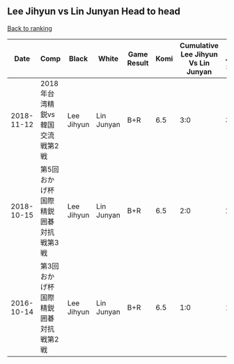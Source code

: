## Lee Jihyun vs Lin Junyan Head to head

[Back to ranking](../../index.md)




| **Date** | **Comp** | **Black** | **White** | **Game Result** | **Komi** | **Cumulative Lee Jihyun Vs Lin Junyan** | **Lee Jihyun Streak** | **Lin Junyan Streak** | 
| --- | --- | --- | --- | --- | --- | --- | --- | --- |
| 2018-11-12 | 2018年台湾精鋭vs韓国交流戦第2戦 | Lee Jihyun | Lin Junyan | B+R | 6.5 | 3:0 | 3 | 0 | 
| 2018-10-15 | 第5回おかげ杯国際精鋭囲碁対抗戦第3戦 | Lee Jihyun | Lin Junyan | B+R | 6.5 | 2:0 | 2 | 0 | 
| 2016-10-14 | 第3回おかげ杯国際精鋭囲碁対抗戦第2戦 | Lee Jihyun | Lin Junyan | B+R | 6.5 | 1:0 | 1 | 0 |




